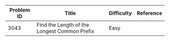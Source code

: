 | Problem ID | Title | Difficulty | Reference
| --- | --- | --- | ---
| 3043 | Find the Length of the Longest Common Prefix | Easy | 
